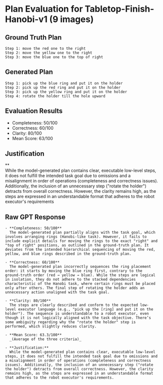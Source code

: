 # Plan Evaluation for Tabletop-Finish-Hanobi-v1 (9 images)

## Ground Truth Plan
```
Step 1: move the red one to the right
Step 2: move the yellow one to the right
Step 3: move the blue one to the top of right
```

## Generated Plan
```
Step 1: pick up the blue ring and put it on the holder
Step 2: pick up the red ring and put it on the holder
Step 3: pick up the yellow ring and put it on the holder
Step 4: rotate the holder till the hole upward
```

## Evaluation Results
- Completeness: 50/100
- Correctness: 60/100
- Clarity: 80/100
- Mean Score: 63/100

## Justification
**  
  While the model-generated plan contains clear, executable low-level steps, it does not fulfill the intended task goal due to omissions and a misalignment in order of operations (completeness and correctness issues). Additionally, the inclusion of an unnecessary step ("rotate the holder") detracts from overall correctness. However, the clarity remains high, as the steps are expressed in an understandable format that adheres to the robot executor's requirements

## Raw GPT Response
```
- **Completeness: 50/100**  
  The model-generated plan partially aligns with the task goal, which involves arranging rings (Hanobi-like task). However, it fails to include explicit details for moving the rings to the exact "right" and "top of right" positions, as outlined in the ground-truth plan. It deviates from the intended hierarchical sequencing of moving the red, yellow, and blue rings described in the ground-truth plan.

- **Correctness: 60/100**  
  The model-generated plan incorrectly sequences the ring placement order: it starts by moving the blue ring first, contrary to the ground-truth order (red → yellow → blue). While the steps are logical in isolation, they do not adhere to the stacked dependencies characteristic of the Hanobi task, where certain rings must be placed only after others. The final step of rotating the holder adds an unnecessary action unaligned with the task goal. 

- **Clarity: 80/100**  
  The steps are clearly described and conform to the expected low-level executor language (e.g., "pick up the [ring] and put it on the holder"). The sequence is understandable to a robot executor, even though it is not logically aligned with the task objective. There’s some ambiguity regarding why the "rotate the holder" step is performed, which slightly reduces clarity.

- **Mean Score: 63.3/100**  
  _(Average of the three criteria)_

- **Justification:**  
  While the model-generated plan contains clear, executable low-level steps, it does not fulfill the intended task goal due to omissions and a misalignment in order of operations (completeness and correctness issues). Additionally, the inclusion of an unnecessary step ("rotate the holder") detracts from overall correctness. However, the clarity remains high, as the steps are expressed in an understandable format that adheres to the robot executor's requirements.
```
